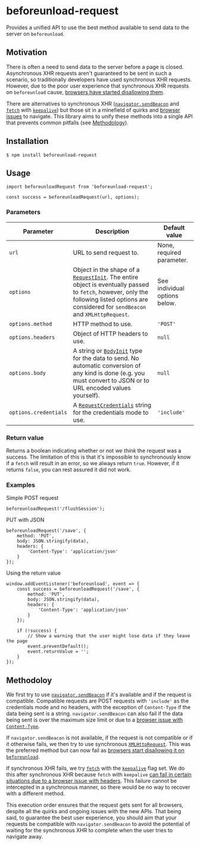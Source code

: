 # beforeunload-request

Provides a unified API to use the best method available to send data to the server on `beforeunload`.

## Motivation

There is often a need to send data to the server before a page is closed. Asynchronous XHR requests aren't guaranteed to be sent in such a scenario, so traditionally developers have used synchronous XHR requests. However, due to the poor user experience that synchronous XHR requests on `beforeunload` cause, [browsers have started disallowing them](https://bugs.chromium.org/p/chromium/issues/detail?id=952452).

There are alternatives to synchronous XHR ([`navigator.sendBeacon`](https://www.w3.org/TR/beacon/) and [`fetch`](https://fetch.spec.whatwg.org/) with [`keepalive`](https://fetch.spec.whatwg.org/#request-keepalive-flag)) but those sit in a minefield of quirks and [browser](https://bugs.chromium.org/p/chromium/issues/detail?id=835821) [issues](https://bugs.chromium.org/p/chromium/issues/detail?id=490015) to navigate. This library aims to unify these methods into a single API that prevents common pitfalls (see [Methodology](#methodoloy)).

## Installation

```
$ npm install beforeunload-request
```

## Usage

```
import beforeunloadRequest from 'beforeunload-request';

const success = beforeunloadRequest(url, options);
```

### Parameters

| Parameter             | Description                                                                                                                                                                                                                               | Default value                 |
| --------------------- | ----------------------------------------------------------------------------------------------------------------------------------------------------------------------------------------------------------------------------------------- | ----------------------------- |
| `url`                 | URL to send request to.                                                                                                                                                                                                                   | None, required parameter.     |
| `options`             | Object in the shape of a [`RequestInit`](https://fetch.spec.whatwg.org/#requestinit). The entire object is eventually passed to `fetch`, however, only the following listed options are considered for `sendBeacon` and `XMLHttpRequest`. | See individual options below. |
| `options.method`      | HTTP method to use.                                                                                                                                                                                                                       | `'POST'`                      |
| `options.headers`     | Object of HTTP headers to use.                                                                                                                                                                                                            | `null`                        |
| `options.body`        | A string or [`BodyInit`](https://fetch.spec.whatwg.org/#bodyinit) type for the data to send. No automatic conversion of any kind is done (e.g. you must convert to JSON or to URL encoded values yourself).                               | `null`                        |
| `options.credentials` | A [`RequestCredentials`](https://fetch.spec.whatwg.org/#requestcredentials) string for the credentials mode to use.                                                                                                                       | `'include'`                   |

### Return value

Returns a boolean indicating whether or not _we think_ the request was a success. The limitation of this is that it's impossible to synchronously know if a `fetch` will result in an error, so we always return `true`. However, if it returns `false`, you can rest assured it did not work.

### Examples

Simple POST request

```
beforeunloadRequest('/flushSession');
```

PUT with JSON

```
beforeunloadRequest('/save', {
	method: 'PUT',
	body: JSON.stringify(data),
	headers: {
		'Content-Type': 'application/json'
	}
});
```

Using the return value

```
window.addEventListener('beforeunload', event => {
	const success = beforeunloadRequest('/save', {
		method: 'PUT',
		body: JSON.stringify(data),
		headers: {
			'Content-Type': 'application/json'
		}
	});

	if (!success) {
		// Show a warning that the user might lose data if they leave the page
		event.preventDefault();
		event.returnValue = '';
	}
});
```

## Methodoloy

We first try to use [`navigator.sendBeacon`](https://www.w3.org/TR/beacon/) if it's available and if the request is compatible. Compatible requests are POST requests with `'include'` as the credentials mode and no headers, with the exception of `Content-Type` if the data being sent is a string. `navigator.sendBeacon` can also fail if the data being sent is over the maximum size limit or due to a [browser issue with `Content-Type`](https://bugs.chromium.org/p/chromium/issues/detail?id=490015).

If `navigator.sendBeacon` is not available, if the request is not compatible or if it otherwise fails, we then try to use synchronous [`XMLHttpRequest`](https://xhr.spec.whatwg.org/). This was the preferred method but can now fail as [browsers start disallowing it on `beforeunload`](https://bugs.chromium.org/p/chromium/issues/detail?id=952452).

If synchronous XHR fails, we try [`fetch`](https://fetch.spec.whatwg.org/) with the [`keepalive`](https://fetch.spec.whatwg.org/#request-keepalive-flag) flag set. We do this after synchronous XHR because `fetch` with `keepalive` [can fail in certain situations due to a browser issue with headers](https://bugs.chromium.org/p/chromium/issues/detail?id=835821). This failure cannot be intercepted in a synchronous manner, so there would be no way to recover with a different method.

This execution order ensures that the request gets sent for all browsers, despite all the quirks and ongoing issues with the new APIs. That being said, to guarantee the best user experience, you should aim that your requests be compatible with `navigator.sendBeacon` to avoid the potential of waiting for the synchronous XHR to complete when the user tries to navigate away.
